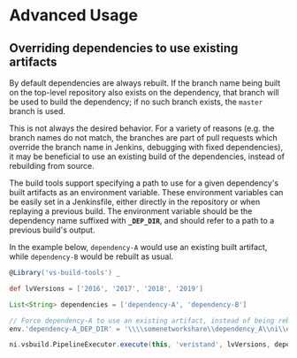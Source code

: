 # Advanced Usage

## Overriding dependencies to use existing artifacts

By default dependencies are always rebuilt. If the branch name being built on the top-level repository also exists on the dependency, that branch will be used to build the dependency; if no such branch exists, the `master` branch is used.

This is not always the desired behavior. For a variety of reasons (e.g. the branch names do not match, the branches are part of pull requests which override the branch name in Jenkins, debugging with fixed dependencies), it may be beneficial to use an existing build of the dependencies, instead of rebuilding from source.

The build tools support specifying a path to use for a given dependency's built artifacts as an environment variable. These environment variables can be easily set in a Jenkinsfile, either directly in the repository or when replaying a previous build. The environment variable should be the dependency name suffixed with **`_DEP_DIR`**, and should refer to a path to a previous build's output.

In the example below, `dependency-A` would use an existing built artifact, while `dependency-B` would be rebuilt as usual.

```groovy
@Library('vs-build-tools') _

def lvVersions = ['2016', '2017', '2018', '2019']

List<String> dependencies = ['dependency-A', 'dependency-B']

// Force dependency-A to use an existing artifact, instead of being rebuilt.
env.'dependency-A_DEP_DIR' = '\\\\somenetworkshare\\dependency_A\\ni\\export\\master\\Build 1'

ni.vsbuild.PipelineExecutor.execute(this, 'veristand', lvVersions, dependencies)
```

